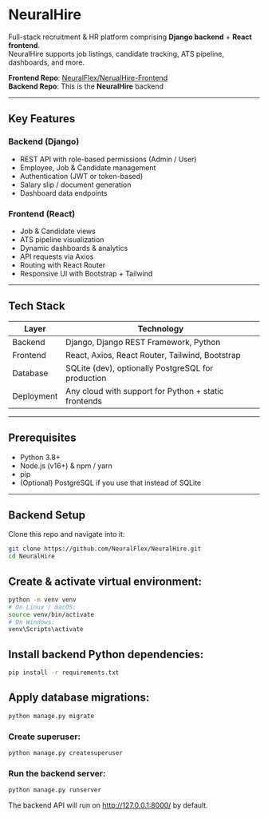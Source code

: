 # NeuralHire

Full-stack recruitment & HR platform comprising **Django backend** + **React frontend**.  
NeuralHire supports job listings, candidate tracking, ATS pipeline, dashboards, and more.

**Frontend Repo**: [NeuralFlex/NerualHire-Frontend](https://github.com/NeuralFlex/NerualHire-Frontend)  
**Backend Repo**: This is the **NeuralHire** backend  

---

## Key Features

### Backend (Django)
- REST API with role-based permissions (Admin / User)  
- Employee, Job & Candidate management  
- Authentication (JWT or token-based)  
- Salary slip / document generation  
- Dashboard data endpoints  

### Frontend (React)
- Job & Candidate views  
- ATS pipeline visualization  
- Dynamic dashboards & analytics  
- API requests via Axios  
- Routing with React Router  
- Responsive UI with Bootstrap + Tailwind  

---

## Tech Stack

| Layer     | Technology |
|-----------|-------------|
| Backend   | Django, Django REST Framework, Python |
| Frontend  | React, Axios, React Router, Tailwind, Bootstrap |
| Database  | SQLite (dev), optionally PostgreSQL for production |
| Deployment| Any cloud with support for Python + static frontends |

---

## Prerequisites

- Python 3.8+  
- Node.js (v16+) & npm / yarn  
- pip  
- (Optional) PostgreSQL if you use that instead of SQLite  

---

##  Backend Setup

Clone this repo and navigate into it:
```bash
git clone https://github.com/NeuralFlex/NeuralHire.git
cd NeuralHire
```

## Create & activate virtual environment:
```bash 
python -m venv venv
# On Linux / macOS:
source venv/bin/activate
# On Windows:
venv\Scripts\activate
```

## Install backend Python dependencies:
```bash 
pip install -r requirements.txt
```

## Apply database migrations:
```bash
python manage.py migrate
```
### Create superuser:
```bash
python manage.py createsuperuser
```
### Run the backend server:
```bash
python manage.py runserver
```
The backend API will run on http://127.0.0.1:8000/ by default.